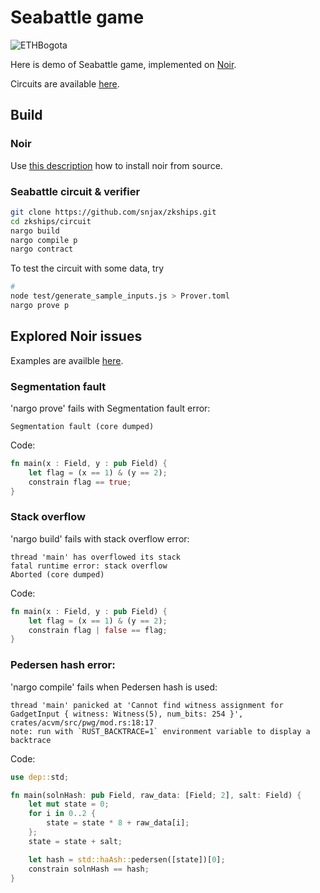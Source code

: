 # Seabattle game

![ETHBogota](https://bogota.ethglobal.com/img/ethbogota-logo.svg)


Here is demo of Seabattle game, implemented on [Noir](https://noir-lang.github.io/book/index.html).

Circuits are available [here](https://github.com/snjax/zkships/blob/master/circuit/src/main.nr).



## Build

### Noir

Use [this description](https://docs.aztec.network/developers/noir#install-noir-from-source) how to install noir from source.

### Seabattle circuit & verifier

```bash
git clone https://github.com/snjax/zkships.git
cd zkships/circuit
nargo build
nargo compile p
nargo contract
```

To test the circuit with some data, try

```bash
# 
node test/generate_sample_inputs.js > Prover.toml
nargo prove p
```


## Explored Noir issues

Examples are availble [here](https://github.com/snjax/zkships/tree/master/issues).

### Segmentation fault

'nargo prove' fails with Segmentation fault error:

	Segmentation fault (core dumped)

Code:

```rust
fn main(x : Field, y : pub Field) {
    let flag = (x == 1) & (y == 2);
    constrain flag == true;
}
```

### Stack overflow

'nargo build' fails with stack overflow error:

	thread 'main' has overflowed its stack
	fatal runtime error: stack overflow
	Aborted (core dumped)

Code:

```rust
fn main(x : Field, y : pub Field) {
    let flag = (x == 1) & (y == 2);
    constrain flag | false == flag;
}
```

### Pedersen hash error:

'nargo compile' fails when Pedersen hash is used:

	thread 'main' panicked at 'Cannot find witness assignment for GadgetInput { witness: Witness(5), num_bits: 254 }', crates/acvm/src/pwg/mod.rs:18:17
	note: run with `RUST_BACKTRACE=1` environment variable to display a backtrace

Code:

```rust
use dep::std;

fn main(solnHash: pub Field, raw_data: [Field; 2], salt: Field) {
    let mut state = 0;
    for i in 0..2 {
        state = state * 8 + raw_data[i];
    };
    state = state + salt;

    let hash = std::haAsh::pedersen([state])[0];
    constrain solnHash == hash;
}
```
